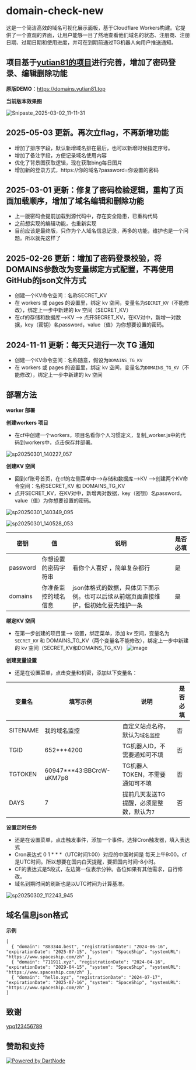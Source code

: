 # domain-check-new
这是一个简洁高效的域名可视化展示面板，基于Cloudflare Workers构建。它提供了一个直观的界面，让用户能够一目了然地查看他们域名的状态、注册商、注册日期、过期日期和使用进度，并可在到期前通过TG机器人向用户推送通知。

## 项目基于[yutian81的项目](https://github.com/yutian81/domain-check)进行完善，增加了密码登录、编辑删除功能

**原版DEMO**：<https://domains.yutian81.top>  

**当前版本效果图**

![Snipaste_2025-03-02_11-11-31](https://github.com/user-attachments/assets/0fb1e39e-53dc-43ae-aeac-1ebda2450c89)


## 2025-05-03 更新。再次立flag，不再新增功能
- 增加了排序字段，默认新增域名排在最后，也可以新增时候指定序号。
- 增加了备注字段，方便记录域名使用内容
- 优化了背景图获取逻辑，现在获取bing每日图片
- 增加新的登录方式，https://你的域名?password=你设置的密码
  
## 2025-03-01 更新：修复了密码检验逻辑，重构了页面加载顺序，增加了域名编辑和删除功能
- 上一版密码会提前加载到源代码中，存在安全隐患，已重构代码
- 之前想实现的编辑功能，也重新实现
- 目前应该是最终版，只作为个人域名信息记录，再多的功能，维护也是一个问题。所以就先这样了

## 2025-02-26 更新：增加了密码登录校验，将DOMAINS参数改为变量绑定方式配置，不再使用GitHub的json文件方式
- 创建一个KV命令空间：名称SECRET_KV
- 在 workers 或 pages 的设置里，绑定 kv 空间，变量名为`SECRET_KV`（不能修改），绑定上一步中新建的 kv 空间（SECRET_KV）
- 在cf的存储和数据库-->KV --> 点开SECRET_KV，在KV对中，新增一对数据，key（密钥）名password，value（值）为你想要设置的密码。

## 2024-11-11 更新：每天只进行一次 TG 通知
- 创建一个KV命令空间：名称随意，假设为`DOMAINS_TG_KV`
- 在 workers 或 pages 的设置里，绑定 kv 空间，变量名为`DOMAINS_TG_KV`（不能修改），绑定上一步中新建的 kv 空间

## 部署方法

**worker 部署**

   **创建workers 项目**
   
  - 在cf中创建一个workers，项目名看你个人习惯定义，复制_worker.js中的代码到workers中，点击保存并部署。
    
![sp20250301_140227_057](https://github.com/user-attachments/assets/d67bf4ba-3419-4318-8754-aefcfeb42bb0)


   **创建KV 空间**
   
   - 回到cf账号首页，在cf的左侧菜单中-->存储和数据库-->KV -->创建两个KV命令空间：名称SECRET_KV 和 DOMAINS_TG_KV
   - 点开SECRET_KV，在KV对中，新增两对数据，key（密钥）名password，value（值）为你想要设置的密码。
    
![sp20250301_140349_095](https://github.com/user-attachments/assets/a96b1cc9-da0f-4ef8-a81b-8326f33b43a2)
    
   ![sp20250301_140528_053](https://github.com/user-attachments/assets/0d4edbbf-5e58-48dc-9bea-cc32909b83d4)


    
| 密钥 | 值 | 说明 | 是否必填 | 
| ------ | ------- | ------ | ------ |
| password | 你想设置的密码字符串 | 看你个人喜好 ，简单复杂都行 | 是 |
| domains | 你准备监控的域名信息 | json体格式的数据，具体见下面示例。也可以后续从前端页面直接维护，但初始化要先维护一条 | 是 |

   **绑定KV 空间**
   
  - 在第一步创建的项目里--> 设置，绑定菜单，添加 kv 空间，变量名为`SECRET_KV` 和 DOMAINS_TG_KV（两个变量名不能修改），绑定上一步中新建的 kv 空间（SECRET_KV和DOMAINS_TG_KV）
   ![image](https://github.com/user-attachments/assets/bfad0d9c-e636-4dd0-804e-e828a3f6fc53)

  **创建变量设置**

  - 还是在设置菜单，点击变量和机密，添加以下变量名：
   
| 变量名 | 填写示例 | 说明 | 是否必填 | 
| ------ | ------- | ------ | ------ |
| SITENAME | 我的域名监控 | 自定义站点名称，默认为`域名监控` | 否 |
| TGID | 652***4200 | TG机器人ID，不需要通知可不填 | 否 |
| TGTOKEN | 60947***43:BBCrcW-uKM7p8 | TG机器人TOKEN，不需要通知可不填 | 否 |
| DAYS | 7 | 提前几天发送TG提醒，必须是整数，默认为`7` | 否 |

**设置定时任务**

- 还是在设置菜单，点击触发事件，添加一个事件。选择Cron触发器，填入表达式
- Cron表达式 0 1 * * *（UTC时间1:00）对应的中国时间是 每天上午9:00。cf是UTC时间。所以想要在国内白天提醒，要把国内时间-8小时。
- CF的表达式是5段式，左边第一位表示分钟。各位如果有其他需求，自行修改。
- 域名到期时间的刷新也是以UTC时间为计算基准。

![sp20250302_112243_945](https://github.com/user-attachments/assets/4863af51-38dd-4301-ad2b-ca877ffd16e3)


## 域名信息json格式
**示例**
```
[
  { "domain": "883344.best", "registrationDate": "2024-06-16", "expirationDate": "2025-07-15", "system": "SpaceShip", "systemURL": "https://www.spaceship.com/zh" },
  { "domain": "711911.xyz", "registrationDate": "2024-04-16", "expirationDate": "2029-04-15", "system": "SpaceShip", "systemURL": "https://www.spaceship.com/zh" },
  { "domain": "hello.xyz", "registrationDate": "2024-07-17", "expirationDate": "2025-07-16", "system": "SpaceShip", "systemURL": "https://www.spaceship.com/zh" }
]
```

## 致谢
[ypq123456789](https://github.com/ypq123456789/domainkeeper)

## 赞助和支持
[![Powered by DartNode](https://dartnode.com/branding/DN-Open-Source-sm.png)](https://dartnode.com "Powered by DartNode - Free VPS for Open Source")

